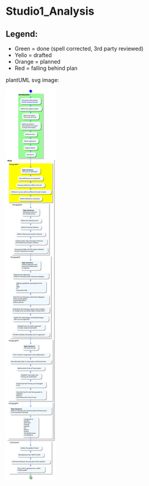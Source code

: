 # Studio1_Analysis


## Legend:

- Green = done (spell corrected, 3rd party reviewed)
- Yello = drafted
- Orange = planned
- Red = falling behind plan

plantUML svg image:

![Activity Diagram](tex/Studio_1_Activity_Diagram.svg)


